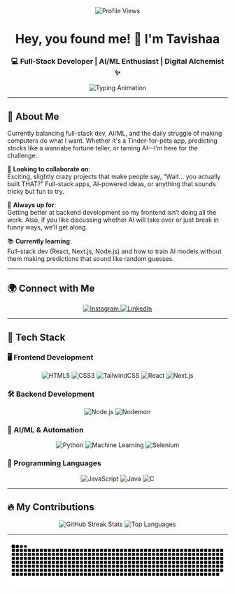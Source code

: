 <!-- Profile Views -->
<p align="center">
  <img src="https://komarev.com/ghpvc/?username=Tavishaa&label=Profile%20views&color=0e75b6&style=flat" alt="Profile Views" />
</p>

<h1 align="center">Hey, you found me! 👀 I'm Tavishaa</h1>
<h3 align="center">💻 Full-Stack Developer | AI/ML Enthusiast | Digital Alchemist ✨</h3>

<p align="center">
 <img src="https://readme-typing-svg.herokuapp.com?font=Caveat&weight=400&size=30&pause=2200&color=F88379&width=500&lines=Frontend+Fanatic,+Backend+Avoider,+Panic+Coder!;Breaking+Code+Faster+Than+Fixing+It!;AI+Whisperer+%28Sometimes%29!" alt="Typing Animation" />

</p>

---

## 💫 About Me
Currently balancing full-stack dev, AI/ML, and the daily struggle of making computers do what I want. Whether it's a Tinder-for-pets app, predicting stocks like a wannabe fortune teller, or taming AI—I’m here for the challenge.

🚀 **Looking to collaborate on**:  
Exciting, slightly crazy projects that make people say, “Wait… you actually built THAT?” Full-stack apps, AI-powered ideas, or anything that sounds tricky but fun to try.

🔧 **Always up for**:  
Getting better at backend development so my frontend isn’t doing all the work. Also, if you like discussing whether AI will take over or just break in funny ways, we’ll get along.

📚 **Currently learning**:  
Full-stack dev (React, Next.js, Node.js) and how to train AI models without them making predictions that sound like random guesses.

---

## 🌍 Connect with Me
<p align="center">
  <a href="https://www.instagram.com/tavishaajaiswal/" target="_blank">
    <img src="https://img.shields.io/badge/Instagram-%23E4405F.svg?style=for-the-badge&logo=Instagram&logoColor=white" alt="Instagram" />
  </a>
  <a href="https://www.linkedin.com/in/tavishaa-jaiswal-5a133a231/" target="_blank">
    <img src="https://img.shields.io/badge/LinkedIn-%230077B5.svg?style=for-the-badge&logo=linkedin&logoColor=white" alt="LinkedIn" />
  </a>
</p>

---

## 🚀 Tech Stack

### 🖥️ Frontend Development
<p align="center">
  <img src="https://img.shields.io/badge/html5-%23E34F26.svg?style=for-the-badge&logo=html5&logoColor=white" alt="HTML5" />
  <img src="https://img.shields.io/badge/css3-%231572B6.svg?style=for-the-badge&logo=css3&logoColor=white" alt="CSS3" />
  <img src="https://img.shields.io/badge/TailwindCSS-%2338B2AC.svg?style=for-the-badge&logo=tailwind-css&logoColor=white" alt="TailwindCSS" />
  <img src="https://img.shields.io/badge/react-%2320232a.svg?style=for-the-badge&logo=react&logoColor=%2361DAFB" alt="React" />
  <img src="https://img.shields.io/badge/Next-black?style=for-the-badge&logo=next.js&logoColor=white" alt="Next.js" />
</p>

### 🛠️ Backend Development
<p align="center">
  <img src="https://img.shields.io/badge/node.js-6DA55F?style=for-the-badge&logo=node.js&logoColor=white" alt="Node.js" />
  <img src="https://img.shields.io/badge/NODEMON-%23323330.svg?style=for-the-badge&logo=nodemon&logoColor=%BBDEAD" alt="Nodemon" />
</p>

### 🤖 AI/ML & Automation
<p align="center">
  <img src="https://img.shields.io/badge/python-%2314354C.svg?style=for-the-badge&logo=python&logoColor=white" alt="Python" />
  <img src="https://img.shields.io/badge/Machine%20Learning-%23002575.svg?style=for-the-badge&logo=scikitlearn&logoColor=white" alt="Machine Learning" />
  <img src="https://img.shields.io/badge/Selenium-%2343B02A.svg?style=for-the-badge&logo=selenium&logoColor=white" alt="Selenium" />
</p>

### 🔢 Programming Languages
<p align="center">
  <img src="https://img.shields.io/badge/javascript-%23323330.svg?style=for-the-badge&logo=javascript&logoColor=%23F7DF1E" alt="JavaScript" />
  <img src="https://img.shields.io/badge/Java-%23ED8B00.svg?style=for-the-badge&logo=openjdk&logoColor=white" alt="Java" />
  <img src="https://img.shields.io/badge/C-%2300599C.svg?style=for-the-badge&logo=c&logoColor=white" alt="C" />
</p>

---

## 🔥 My Contributions
<p align="center">
 <img src="https://github-readme-streak-stats.herokuapp.com/?user=tavishaa&theme=radical&hide_border=true" alt="GitHub Streak Stats" />
  <img src="https://github-readme-stats.vercel.app/api/top-langs/?username=tavishaa&theme=radical&hide_border=true&layout=compact" alt="Top Languages" />
</p>

---

<div align="center">
  <img src="https://raw.githubusercontent.com/platane/snk/output/github-contribution-grid-snake-dark.svg" alt="Snake animation" />
</div>
